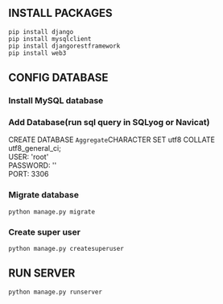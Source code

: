 ## INSTALL PACKAGES

```shell
pip install django
pip install mysqlclient
pip install djangorestframework
pip install web3
```

## CONFIG DATABASE

### Install MySQL database

### Add Database(run sql query in SQLyog or Navicat)

CREATE DATABASE `Aggregate`CHARACTER SET utf8 COLLATE utf8_general_ci; \
USER: 'root' \
PASSWORD: '' \
PORT: 3306

### Migrate database

```shell
python manage.py migrate
```

### Create super user

```shell
python manage.py createsuperuser
```

## RUN SERVER

```shell
python manage.py runserver
```
